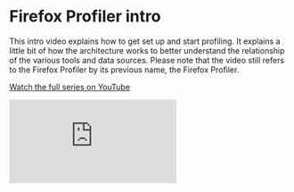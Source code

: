 # Firefox Profiler intro

This intro video explains how to get set up and start profiling. It explains a little bit of how the architecture works to better understand the relationship of the various tools and data sources. Please note that the video still refers to the Firefox Profiler by its previous name, the Firefox Profiler.

[Watch the full series on YouTube](https://www.youtube.com/watch?v=MxgWOTqxOTg&list=PLxaZqnd-OQM620EZ_6eT8qurOnZ4eu6dz&index=1)

<div class='youtube'><iframe src="https://www.youtube-nocookie.com/embed/MxgWOTqxOTg?rel=0" frameborder="0" allow="autoplay; encrypted-media" allowfullscreen></iframe></div>
